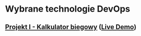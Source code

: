 # Wybrane technologie DevOps
## [Projekt I - Kalkulator biegowy](./project) ([Live Demo](http://ronek.live:8080/))
